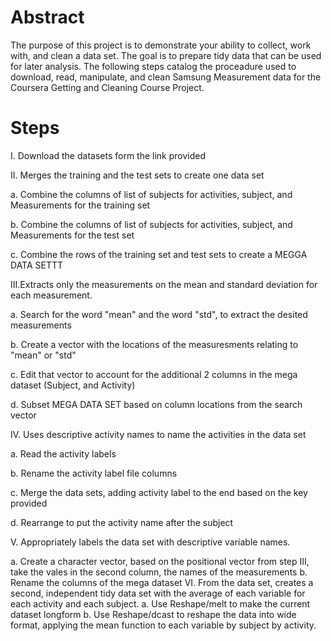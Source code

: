 # Abstract

The purpose of this project is to demonstrate your ability to collect, work with, and clean a data set. The goal is to prepare tidy data that can be used for later analysis. The following steps catalog the proceadure used to download, read, manipulate, and clean Samsung Measurement data for the Coursera Getting and Cleaning Course Project.

# Steps

I. Download the datasets form the link provided

II. Merges the training and the test sets to create one data set

a. Combine the columns of list of subjects for activities, subject, and Measurements for the training set

b. Combine the columns of list of subjects for activities, subject, and Measurements for the test set

c. Combine the rows of the training set and test sets to create a MEGGA DATA SETTT

III.Extracts only the measurements on the mean and standard deviation for each measurement.

   a. Search for the word "mean" and the word "std", to extract the desited measurements
   
   b. Create a vector with the locations of the measuresments relating to "mean" or "std"
   
   c. Edit that vector to account for the additional 2 columns in the mega dataset (Subject, and Activity)
      
   d. Subset MEGA DATA SET based on column locations from the search vector
   
IV. Uses descriptive activity names to name the activities in the data set

   a. Read the activity labels 
   
   b. Rename the activity label file columns
   
   c. Merge the data sets, adding activity label to the end based on the key provided
   
   d. Rearrange to put the activity name after the subject

V. Appropriately labels the data set with descriptive variable names.

   a. Create a character vector, based on the positional vector from step III, take the vales in the second column, the names of the measurements
      b. Rename the columns of the mega dataset 
VI. From the data set, creates a second, independent tidy data set with the average of each variable for each activity and each subject.
      a. Use Reshape/melt to make the current dataset longform
      b. Use Reshape/dcast to reshape the data into wide format, applying the mean function to each variable by subject by activity.
